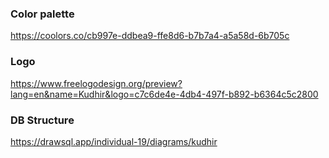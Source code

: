 ### Color palette

https://coolors.co/cb997e-ddbea9-ffe8d6-b7b7a4-a5a58d-6b705c

### Logo

https://www.freelogodesign.org/preview?lang=en&name=Kudhir&logo=c7c6de4e-4db4-497f-b892-b6364c5c2800

### DB Structure

https://drawsql.app/individual-19/diagrams/kudhir
